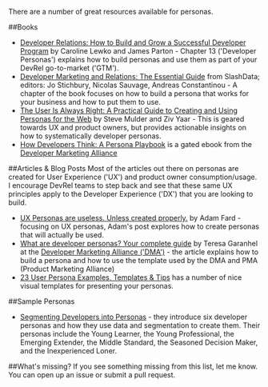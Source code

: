 There are a number of great resources available for personas.

##Books
- [Developer Relations: How to Build and Grow a Successful Developer Program](https://www.goodreads.com/book/show/58153391-developer-relations) by Caroline Lewko and James Parton - Chapter 13 ('Developer Personas') explains how to build personas and use them as part of your DevRel go-to-market ('GTM').
- [Developer Marketing and Relations: The Essential Guide](https://www.goodreads.com/book/show/49385943-developer-marketing-and-relations) from SlashData; editors: Jo Stichbury, Nicolas Sauvage, Andreas Constantinou - A chapter of the book focuses on how to build a persona that works for your business and how to put them to use.
- [The User Is Always Right: A Practical Guide to Creating and Using Personas for the Web]() by Steve Mulder and Ziv Yaar - This is geared towards UX and product owners, but provides actionable insights on how to systematically developer personas.
- [How Developers Think: A Persona Playbook](https://www.developermarketing.io/how-developers-think-a-persona-playbook/) is a gated ebook from the [Developer Marketing Alliance](https://www.developermarketing.io/)

##Articles & Blog Posts
Most of the articles out there on personas are created for User Experience ('UX') and product owner consumption/usage. I encourage DevRel teams to step back and see that these same UX principles apply to the Developer Experience ('DX') that you are looking to build.
- [UX Personas are useless. Unless created properly.](https://adamfard.com/blog/ux-personas) by Adam Fard - focusing on UX personas, Adam's post explores how to create personas that will actually be used.
- [What are developer personas? Your complete guide](https://www.developermarketing.io/the-complete-guide-to-developer-personas/) by Teresa Garanhel at the [Developer Marketing Alliance ('DMA')](https://www.developermarketing.io/) - the article explains how to build a persona and how to use the template used by the DMA and PMA (Product Marketing Alliance)
- [23 User Persona Examples, Templates & Tips](https://venngage.com/blog/user-persona-examples/) has a number of nice visual templates for presenting your personas.

##Sample Personas
- [Segmenting Developers into Personas](https://www.youtube.com/watch?v=liTCvhUCiIM) - they introduce six developer personas and how they use data and segmentation to create them. Their personas include the Young Learner, the Young Professional, the Emerging Extender, the Middle Standard, the Seasoned Decision Maker, and the Inexperienced Loner.
  
##What's missing?
If you see something missing from this list, let me know. You can open up an issue or submit a pull request.
